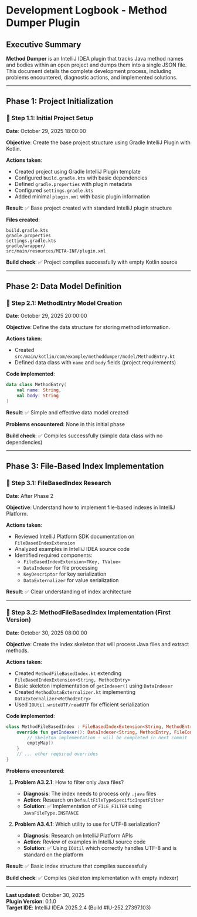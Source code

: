 # Development Logbook - Method Dumper Plugin

## Executive Summary

**Method Dumper** is an IntelliJ IDEA plugin that tracks Java method names and bodies within an open project and dumps them into a single JSON file. This document details the complete development process, including problems encountered, diagnostic actions, and implemented solutions.

---

## Phase 1: Project Initialization

### 📅 Step 1.1: Initial Project Setup
**Date**: October 29, 2025 18:00:00

**Objective**: Create the base project structure using Gradle IntelliJ Plugin with Kotlin.

**Actions taken**:
- Created project using Gradle IntelliJ Plugin template
- Configured `build.gradle.kts` with basic dependencies
- Defined `gradle.properties` with plugin metadata
- Configured `settings.gradle.kts`
- Added minimal `plugin.xml` with basic plugin information

**Result**: ✅ Base project created with standard IntelliJ plugin structure

**Files created**:
```
build.gradle.kts
gradle.properties
settings.gradle.kts
gradle/wrapper/
src/main/resources/META-INF/plugin.xml
```

**Build check**: ✅ Project compiles successfully with empty Kotlin source

---

## Phase 2: Data Model Definition

### 📅 Step 2.1: MethodEntry Model Creation
**Date**: October 29, 2025 20:00:00

**Objective**: Define the data structure for storing method information.

**Actions taken**:
- Created `src/main/kotlin/com/example/methoddumper/model/MethodEntry.kt`
- Defined data class with `name` and `body` fields (project requirements)

**Code implemented**:
```kotlin
data class MethodEntry(
    val name: String,
    val body: String
)
```

**Result**: ✅ Simple and effective data model created

**Problems encountered**: None in this initial phase

**Build check**: ✅ Compiles successfully (simple data class with no dependencies)

---

## Phase 3: File-Based Index Implementation

### 📅 Step 3.1: FileBasedIndex Research
**Date**: After Phase 2

**Objective**: Understand how to implement file-based indexes in IntelliJ Platform.

**Actions taken**:
- Reviewed IntelliJ Platform SDK documentation on `FileBasedIndexExtension`
- Analyzed examples in IntelliJ IDEA source code
- Identified required components:
  - `FileBasedIndexExtension<TKey, TValue>`
  - `DataIndexer` for file processing
  - `KeyDescriptor` for key serialization
  - `DataExternalizer` for value serialization

**Result**: ✅ Clear understanding of index architecture

---

### 📅 Step 3.2: MethodFileBasedIndex Implementation (First Version)
**Date**: October 30, 2025 08:00:00

**Objective**: Create the index skeleton that will process Java files and extract methods.

**Actions taken**:
- Created `MethodFileBasedIndex.kt` extending `FileBasedIndexExtension<String, MethodEntry>`
- Basic skeleton implementation of `getIndexer()` using `DataIndexer`
- Created `MethodDataExternalizer.kt` implementing `DataExternalizer<MethodEntry>`
- Used `IOUtil.writeUTF/readUTF` for efficient serialization

**Code implemented**:
```kotlin
class MethodFileBasedIndex : FileBasedIndexExtension<String, MethodEntry>() {
    override fun getIndexer(): DataIndexer<String, MethodEntry, FileContent> = DataIndexer { inputData ->
        // Skeleton implementation - will be completed in next commit
        emptyMap()
    }
    // ... other required overrides
}
```

**Problems encountered**:
1. **Problem A3.2.1**: How to filter only Java files?
   - **Diagnosis**: The index needs to process only `.java` files
   - **Action**: Research on `DefaultFileTypeSpecificInputFilter`
   - **Solution**: ✅ Implementation of `FILE_FILTER` using `JavaFileType.INSTANCE`

2. **Problem A3.4.1**: Which utility to use for UTF-8 serialization?
   - **Diagnosis**: Research on IntelliJ Platform APIs
   - **Action**: Review of examples in IntelliJ source code
   - **Solution**: ✅ Using `IOUtil` which correctly handles UTF-8 and is standard on the platform

**Result**: ✅ Basic index structure that compiles successfully

**Build check**: ✅ Compiles (skeleton implementation with empty indexer)

---

**Last updated**: October 30, 2025  
**Plugin Version**: 0.1.0  
**Target IDE**: IntelliJ IDEA 2025.2.4 (Build #IU-252.27397.103)